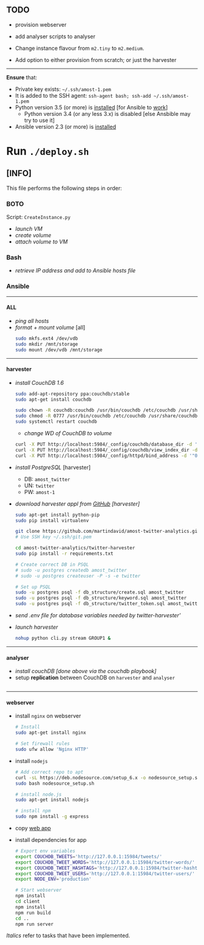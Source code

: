 ## TODO
- provision webserver
- add analyser scripts to analyser

- Change instance flavour from ```m2.tiny``` to ```m2.medium```.
- Add option to either provision from scratch; or just the harvester
---

**Ensure** that:
- Private key exists: ```~/.ssh/amost-1.pem```
- It is added to the SSH agent: ```ssh-agent bash; ssh-add ~/.ssh/amost-1.pem```
- Python version 3.5 (or more) is [installed](https://stackoverflow.com/questions/38393054/installing-python-3-5-via-apt-get) [for Ansible to [work](https://github.com/ansible/ansible/issues/23680)]
    - Python version 3.4 (or any less 3.x) is disabled [else Ansbible may try to use it]
- Ansible version 2.3 (or more) is [installed](https://stackoverflow.com/questions/18385925/error-when-running-ansible-playbook)

Run ```./deploy.sh```
===

## [INFO]

This file performs the following steps in order:
### **BOTO**
Script: ```CreateInstance.py```
- _launch VM_
- _create volume_
- _attach volume to VM_

### **Bash**
 - _retrieve IP address and add to Ansible hosts file_
    
### **Ansible**
---
#### ALL
- _ping all hosts_
- _format + mount volume_ [all]
    ```bash
    sudo mkfs.ext4 /dev/vdb
    sudo mkdir /mnt/storage
    sudo mount /dev/vdb /mnt/storage
    ```
---
#### harvester
- _install CouchDB 1.6_
    ```bash
    sudo add-apt-repository ppa:couchdb/stable
    sudo apt-get install couchdb

    sudo chown -R couchdb:couchdb /usr/bin/couchdb /etc/couchdb /usr/share/couchdb
    sudo chmod -R 0777 /usr/bin/couchdb /etc/couchdb /usr/share/couchdb
    sudo systemctl restart couchdb
    ```
    - _change WD of CouchDB to volume_
    ```bash
    curl -X PUT http://localhost:5984/_config/couchdb/database_dir -d '"/mnt/storage/couchdb"'
    curl -X PUT http://localhost:5984/_config/couchdb/view_index_dir -d '"/mnt/storage/couchdb"'
    curl -X PUT http://localhost:5984/_config/httpd/bind_address -d '"0.0.0.0"'
    ```
- _install PostgreSQL_  [harvester]
    - DB: ```amost_twitter```
    - UN: ```twitter```
    - PW: ```amost-1```

- _download harvester appl from [GitHub](https://github.com/martindavid/amost-twitter-analytics)   [harvester]_
    ```bash
    sudo apt-get install python-pip
    sudo pip install virtualenv
    
    git clone https://github.com/martindavid/amost-twitter-analytics.git
    # Use SSH key ~/.ssh/git.pem

    cd amost-twitter-analytics/twitter-harvester
    sudo pip install -r requirements.txt
    
    # Create correct DB in PSQL
    # sudo -u postgres createdb amost_twitter
    # sudo -u postgres createuser -P -s -e twitter
    
    # Set up PSQL
    sudo -u postgres psql -f db_structure/create.sql amost_twitter
    sudo -u postgres psql -f db_structure/keyword.sql amost_twitter
    sudo -u postgres psql -f db_structure/twitter_token.sql amost_twitter

- _send .env file for database variables needed by twitter-harvester'_

- _launch harvester_
    ```bash
    nohup python cli.py stream GROUP1 &
    ```
---
#### analyser
- _install couchDB [done above via the couchdb playbook]_
- setup **replication** between CouchDB on ```harvester``` and ```analyser```
    ```bash
    

    ```
---
#### webserver

- install ```nginx``` on webserver
    ```bash
    # Install
    sudo apt-get install nginx

    # Set firewall rules
    sudo ufw allow 'Nginx HTTP'
    ```
- install ```nodejs```
    
    ```bash
    # Add correct repo to apt
    curl -sL https://deb.nodesource.com/setup_6.x -o nodesource_setup.sh
    sudo bash nodesource_setup.sh
    
    # install node.js
    sudo apt-get install nodejs

    # install npm
    sudo npm install -g express
    ```

- copy [web app](https://github.com/martindavid/amost-twitter-web)

- install dependencies for app
    ```bash
    # Export env variables
    export COUCHDB_TWEETS='http://127.0.0.1:15984/tweets/'
    export COUCHDB_TWEET_WORDS='http://127.0.0.1:15984/twitter-words/'
    export COUCHDB_TWEET_HASHTAGS='http://127.0.0.1:15984/twitter-hashtags/'
    export COUCHDB_TWEET_USERS='http://127.0.0.1:15984/twitter-users/'
    export NODE_ENV='production'

    # Start webserver
    npm install
    cd client
    npm install
    npm run build
    cd ..
    npm run server
    ```

_Italics_ refer to tasks that have been implemented.
